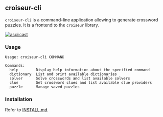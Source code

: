 <!--
SPDX-FileCopyrightText: 2023 Antoine Belvire
SPDX-License-Identifier: GPL-3.0-or-later
-->

## croiseur-cli

`croiseur-cli` is a command-line application allowing to generate crossword puzzles. It is a 
frontend to the `croiseur` library.

[![asciicast](https://asciinema.org/a/8DVXDIm7U87RzSeC8lnBQFD3J.svg)](https://asciinema.org/a/8DVXDIm7U87RzSeC8lnBQFD3J)

### Usage

```
Usage: croiseur-cli COMMAND

Commands:
  help        Display help information about the specified command
  dictionary  List and print available dictionaries
  solver      Solve crosswords and list available solvers
  clue        Get crossword clues and list available clue providers
  puzzle      Manage saved puzzles
```

### Installation

Refer to [INSTALL.md](INSTALL.md).

